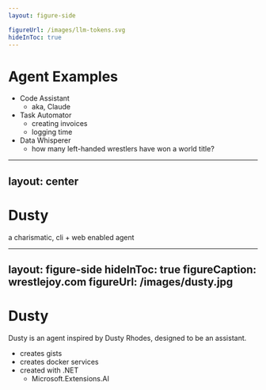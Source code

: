 ```yaml
---
layout: figure-side

figureUrl: /images/llm-tokens.svg
hideInToc: true
---
```


# Agent Examples

<v-clicks>

- Code Assistant
    - aka, Claude
- Task Automator
    - creating invoices
    - logging time
- Data Whisperer
    - how many left-handed wrestlers have won a world title?

</v-clicks>

<!--
Agents aren't just for code.

**Code Assistant**:
- Agents can read your code and act on it.
- Read a file, post it as a private Gist
- Saves you from manual copy-paste and browser hops

**Task Automator**:
- Agents handle repetitive tasks. 
- “Log 2 hours for client X.”
- All about that time saving

**Data Whisperer**:
- Agents dig through data and give answers.
- Pull time logs, summarizes them, and generates a Markdown report for your boss.
- No need to write SQL or open Excel.

Transition: “Let’s meet Dusty!”
-->

---
layout: center
---

# Dusty

a charismatic, cli + web enabled agent

<!--
Not sure if anyone’s familiar with that charismatic gentleman from the ‘90s, the American Dream himself, Dusty Rhodes, but if you are... you let him know if you’ve seen any Four Horsemen hangin’ around.
-->

---
layout: figure-side
hideInToc: true
figureCaption: wrestlejoy.com
figureUrl: /images/dusty.jpg
---

# Dusty

Dusty is an agent inspired by Dusty Rhodes, designed to be an assistant.

<v-click>

- creates gists
- creates docker services
- created with .NET
    - Microsoft.Extensions.AI

</v-click>

<!--
- getting an upgrade today

But, why did I choose .net?
-->